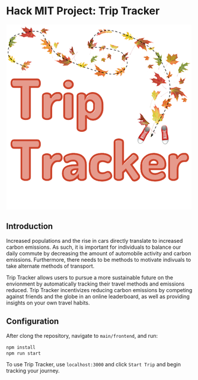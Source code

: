 # Hack MIT Project: Trip Tracker

![Trip Tracker](https://github.com/martinzha28/Hack-MIT/blob/main/frontend/public/logo.png)

## Introduction

Increased populations and the rise in cars directly translate to increased carbon emissions. As such, it is important for individuals to balance our daily commute by decreasing the amount of automobile activity and carbon emissions. Furthermore, there needs to be methods to motivate indivuals to take alternate methods of transport. 

Trip Tracker allows users to pursue a more sustainable future on the envionment by automatically tracking their travel methods and emissions reduced. Trip Tracker incentivizes reducing carbon emissions by competing against friends and the globe in an online leaderboard, as well as providing insights on your own travel habits.

## Configuration

After clong the repository, navigate to `main/frontend`, and run:
```
npm install
npm run start
```

To use Trip Tracker, use `localhost:3000` and click `Start Trip` and begin tracking your journey.